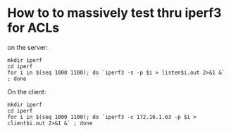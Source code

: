 # How to to massively test thru iperf3 for ACLs

on the server:
```
mkdir iperf
cd iperf
for i in $(seq 1000 1100); do `iperf3 -s -p $i > listen$i.out 2>&1 &` ; done
```

On the client:
```
mkdir iperf
cd iperf
for i in $(seq 1000 1100); do `iperf3 -c 172.16.1.63 -p $i > client$i.out 2>&1 &` ; done
```
